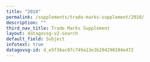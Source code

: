 ```yaml
---
title: "2010"
permalink: /supplements/trade-marks-supplement/2010/
description: ""
third_nav_title: Trade Marks Supplement
layout: datagovsg-v2-search
default_field: Subject
infotext: true
datagovsg-id: d_e5f36ac07c749a13e3b294290204e472
---
```

